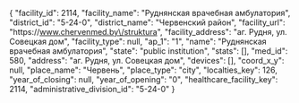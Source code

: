 {
    "facility_id": 2114,
    "facility_name": "Руднянская врачебная амбулатория",
    "district_id": "5-24-0",
    "district_name": "Червенский район",
    "facility_url": "https:\/\/www.chervenmed.by\/struktura",
    "facility_address": "аг. Рудня, ул. Совецкая дом",
    "facility_type": null,
    "ap_1": "1",
    "name": "Руднянская врачебная амбулатория",
    "state": "public institution",
    "stats": [],
    "med_id": 580,
    "address": "аг. Рудня, ул. Совецкая дом",
    "devices": [],
    "coord_x_y": null,
    "place_name": "Червень",
    "place_type": "city",
    "localties_key": 126,
    "year_of_closing": null,
    "year_of_opening": "0",
    "healthcare_facility_key": 2114,
    "administrative_division_id": "5-24-0"
}